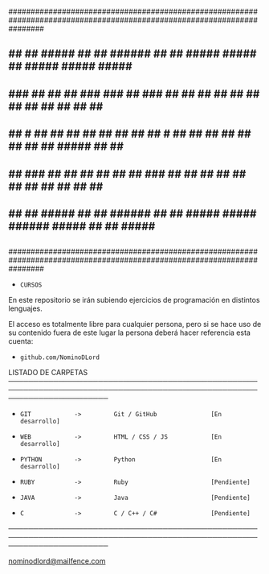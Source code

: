 ########################################################################################################################
##                                                                                                                    ##
##       ##   ##   #####   ##    ##  ######  ##   ##   #####       #####        ##      #####   #####   #####         ##
##       ###  ##  ##   ##  ###  ###    ##    ###  ##  ##   ##      ##   ##      ##     ##   ##  ##  ##  ##   ##       ##
##       ## # ##  ##   ##  ## ## ##    ##    ## # ##  ##   ##      ##   ##      ##     ##   ##  #####   ##   ##       ##
##       ##  ###  ##   ##  ##    ##    ##    ##  ###  ##   ##      ##   ##      ##     ##   ##  ##  ##  ##   ##       ##
##       ##   ##   #####   ##    ##  ######  ##   ##   #####       #####        ######  #####   ##  ##  #####         ##
##                                                                                                                    ##
########################################################################################################################

-     CURSOS
En este repositorio se irán subiendo ejercicios de programación en distintos lenguajes.

El acceso es totalmente libre para cualquier persona, pero si se hace uso de su contenido fuera de este lugar la persona
deberá hacer referencia esta cuenta:
-     github.com/NominoDLord

LISTADO DE CARPETAS
────────────────────────────────────────────────────────────────────────────────────────────────────────────────────────
-     GIT            ->         Git / GitHub               [En desarrollo]
-     WEB            ->         HTML / CSS / JS            [En desarrollo]
-     PYTHON         ->         Python                     [En desarrollo]
-     RUBY           ->         Ruby                       [Pendiente]
-     JAVA           ->         Java                       [Pendiente]
-     C              ->         C / C++ / C#               [Pendiente]
────────────────────────────────────────────────────────────────────────────────────────────────────────────────────────

nominodlord@mailfence.com
